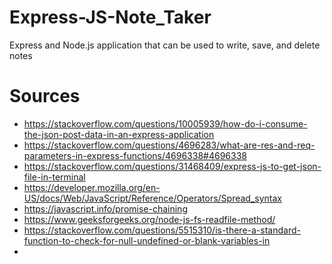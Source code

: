 # Express-JS-Note_Taker
Express and Node.js application that can be used to write, save, and delete notes

# Sources

* https://stackoverflow.com/questions/10005939/how-do-i-consume-the-json-post-data-in-an-express-application
* https://stackoverflow.com/questions/4696283/what-are-res-and-req-parameters-in-express-functions/4696338#4696338 
* https://stackoverflow.com/questions/31468409/express-js-to-get-json-file-in-terminal
* https://developer.mozilla.org/en-US/docs/Web/JavaScript/Reference/Operators/Spread_syntax
* https://javascript.info/promise-chaining
* https://www.geeksforgeeks.org/node-js-fs-readfile-method/
* https://stackoverflow.com/questions/5515310/is-there-a-standard-function-to-check-for-null-undefined-or-blank-variables-in
* 
